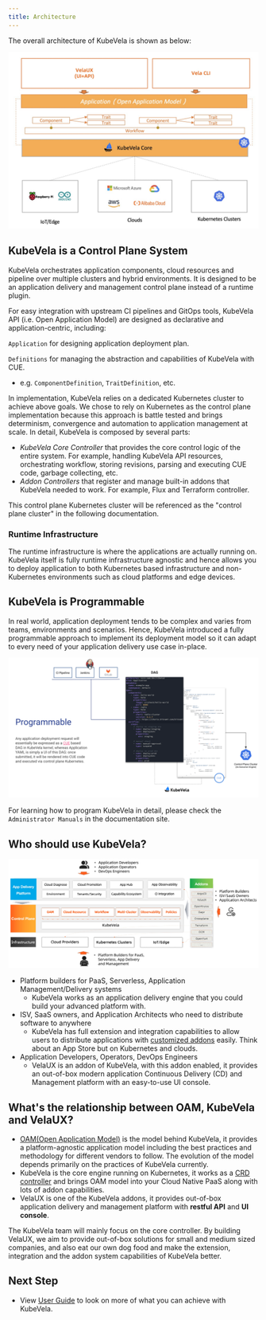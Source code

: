 ```yaml
---
title: Architecture
---
```


The overall architecture of KubeVela is shown as below:

![alt](../resources/system-arch.jpg)

## KubeVela is a Control Plane System

KubeVela orchestrates application components, cloud resources and pipeline over multiple clusters and hybrid environments. It is designed to be an application delivery and management control plane instead of a runtime plugin.

For easy integration with upstream CI pipelines and GitOps tools, KubeVela API (i.e. Open Application Model) are designed as declarative and application-centric, including:

`Application` for designing application deployment plan.

`Definitions` for managing the abstraction and capabilities of KubeVela with CUE.

- e.g. `ComponentDefinition`, `TraitDefinition`, etc.

In implementation, KubeVela relies on a dedicated Kubernetes cluster to achieve above goals. We chose to rely on Kubernetes as the control plane implementation because this approach is battle tested and brings determinism, convergence and automation to application management at scale. In detail, KubeVela is composed by several parts:

- _KubeVela Core Controller_ that provides the core control logic of the entire system. For example, handling KubeVela API resources, orchestrating workflow, storing revisions, parsing and executing CUE code, garbage collecting, etc.
- _Addon Controllers_ that register and manage built-in addons that KubeVela needed to work. For example, Flux and Terraform controller.

This control plane Kubernetes cluster will be referenced as the "control plane cluster" in the following documentation.

### Runtime Infrastructure

The runtime infrastructure is where the applications are actually running on.
KubeVela itself is fully runtime infrastructure agnostic and hence allows you to deploy application to both Kubernetes based infrastructure and non-Kubernetes environments such as cloud platforms and edge devices.

## KubeVela is Programmable

In real world, application deployment tends to be complex and varies from teams, environments and scenarios. Hence, KubeVela introduced a fully programmable approach to implement its deployment model so it can adapt to every need of your application delivery use case in-place.

![alt](../resources/kernel.png)

For learning how to program KubeVela in detail, please check the `Administrator Manuals` in the documentation site.

## Who should use KubeVela?

![](../resources/vela-overview.jpg)

- Platform builders for PaaS, Serverless, Application Management/Delivery systems
	- KubeVela works as an application delivery engine that you could build your advanced platform with.
- ISV, SaaS owners, and Application Architects who need to distribute software to anywhere
	- KubeVela has full extension and integration capabilities to allow users to distribute applications with [customized addons](../platform-engineers/addon/intro) easily. Think about an App Store but on Kubernetes and clouds.
- Application Developers, Operators, DevOps Engineers
	- VelaUX is an addon of KubeVela, with this addon enabled, it provides an out-of-box modern application Continuous Delivery (CD) and Management platform with an easy-to-use UI console.


## What's the relationship between OAM, KubeVela and VelaUX?

- [OAM(Open Application Model)](https://github.com/oam-dev/spec) is the model behind KubeVela, it provides a platform-agnostic application model including the best practices and methodology for different vendors to follow. The evolution of the model depends primarily on the practices of KubeVela currently.
- KubeVela is the core engine running on Kubernetes, it works as a [CRD controller](https://kubernetes.io/docs/concepts/extend-kubernetes/api-extension/custom-resources/) and brings OAM model into your Cloud Native PaaS along with lots of addon capabilities.
- VelaUX is one of the KubeVela addons, it provides out-of-box application delivery and management platform with **restful API** and **UI console**.

The KubeVela team will mainly focus on the core controller. By building VelaUX, we aim to provide out-of-box solutions for small and medium sized companies, and also eat our own dog food and make the extension, integration and the addon system capabilities of KubeVela better. 

## Next Step

- View [User Guide](../tutorials/webservice) to look on more of what you can achieve with KubeVela.
